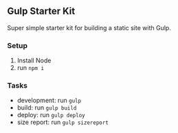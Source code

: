 ## Gulp Starter Kit
Super simple starter kit for building a static site with Gulp.

### Setup
1. Install Node
2. run `npm i`

### Tasks
- development: run `gulp`
- build: run `gulp build`
- deploy: run `gulp deploy`
- size report: run `gulp sizereport`
